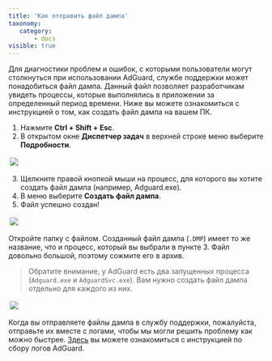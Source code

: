 ```yaml
---
title: 'Как отправить файл дампа'
taxonomy:
   category:
       - docs
visible: true
---
```

Для диагностики проблем и ошибок, с которыми пользователи могут столкнуться при использовании AdGuard, службе поддержки может понадобиться файл дампа. Данный файл позволяет разработчикам увидеть процессы, которые выполнялись в приложении за определенный период времени. Ниже вы можете ознакомиться с инструкцией о том, как создать файл дампа на вашем ПК.

1. Нажмите **Ctrl + Shift + Esc**. 
2. В открытом окне **Диспетчер задач** в верхней строке меню выберите **Подробности**.
 
<img src="https://cdn.adguard.com/public/Adguard/kb/Windows_dump/details_ru.png" style="border: 1px solid #efefef; max-width: 550px; padding: 2px;">

3. Щелкните правой кнопкой мыши на процесс, для которого вы хотите создать файл дампа (например, Adguard.exe).
4. В меню выберите **Создать файл дампа**.
5. Файл успешно создан!
 
<img src="https://cdn.adguard.com/public/Adguard/kb/Windows_dump/create_dump_file_ru.png" style="border: 1px solid #efefef; max-width: 700px; padding: 2px;">

Откройте папку с файлом. Созданный файл дампа (`.DMP`) имеет то же название, что и процесс, который вы выбрали в пункте 3. Файл довольно большой, поэтому сожмите его в архив.

> Обратите внимание, у AdGuard есть два запущенных процесса (`Adguard.exe` и `AdguardSvc.exe`). Вам нужно создать файл дампа отдельно для каждого из них.
 
<img src="https://cdn.adguard.com/public/Adguard/kb/Windows_dump/processes_ru.png" style="border: 1px solid #efefef; max-width: 550px; padding: 2px;">

Когда вы отправляете файлы дампа в службу поддержки, пожалуйста, отправьте их вместе с логами, чтобы мы могли решить проблему как можно быстрее. [Здесь](https://kb.adguard.com/ru/windows/solving-problems/adguard-logs) вы можете ознакомиться с инструкцией по сбору логов AdGuard.